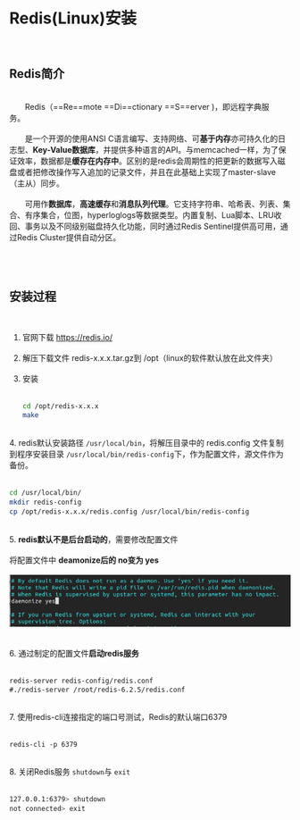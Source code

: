 # Redis(Linux)安装&emsp;  
&emsp;  
## Redis简介&emsp;  
&emsp;  
​&emsp;&emsp;Redis（==Re==mote ==Di==ctionary ==S==erver )，即远程字典服务。&emsp;  
&emsp;  
​&emsp;&emsp;是一个开源的使用ANSI C语言编写、支持网络、可**基于内存**亦可持久化的日志型、**Key-Value数据库**，并提供多种语言的API。与memcached一样，为了保证效率，数据都是**缓存在内存中**。区别的是redis会周期性的把更新的数据写入磁盘或者把修改操作写入追加的记录文件，并且在此基础上实现了master-slave（主从）同步。&emsp;  
&emsp;  
​&emsp;&emsp;可用作**数据库**，**高速缓存**和**消息队列代理**。它支持字符串、哈希表、列表、集合、有序集合，位图，hyperloglogs等数据类型。内置复制、Lua脚本、LRU收回、事务以及不同级别磁盘持久化功能，同时通过Redis Sentinel提供高可用，通过Redis Cluster提供自动分区。&emsp;  
&emsp;  
​&emsp;&emsp;  
&emsp;  
## 安装过程&emsp;  
&emsp;  
1. 官网下载 https://redis.io/&emsp;  
&emsp;  
2. 解压下载文件 redis-x.x.x.tar.gz到 /opt（linux的软件默认放在此文件夹）&emsp;  
&emsp;  
3. 安装&emsp;  
&emsp;  
   ```sh
   cd /opt/redis-x.x.x
   make
   ```
&emsp;  
4. redis默认安装路径 `/usr/local/bin`，将解压目录中的 redis.config 文件复制到程序安装目录 `/usr/local/bin/redis-config`下，作为配置文件，源文件作为备份。&emsp;  
&emsp;  
   ```sh
   cd /usr/local/bin/
   mkdir redis-config
   cp /opt/redis-x.x.x/redis.config /usr/local/bin/redis-config
   ```
&emsp;  
5. **redis默认不是后台启动的**，需要修改配置文件&emsp;  
&emsp;  
   将配置文件中 **deamonize后的 no变为 yes**&emsp;  
&emsp;  
<img src="Redis(Linux)安装/1.png" alt="1" width='700px' />&emsp;  
&emsp;  
6. 通过制定的配置文件**启动redis服务**&emsp;  
&emsp;  
   ```
   redis-server redis-config/redis.conf
   #./redis-server /root/redis-6.2.5/redis.conf
   ```
&emsp;  
7. 使用redis-cli连接指定的端口号测试，Redis的默认端口6379&emsp;  
&emsp;  
   ```
   redis-cli -p 6379
   ```
&emsp;  
8. 关闭Redis服务 `shutdown`与 `exit`&emsp;  
&emsp;  
   ```sh
   127.0.0.1:6379> shutdown
   not connected> exit
   ```
&emsp;  
&emsp;  
